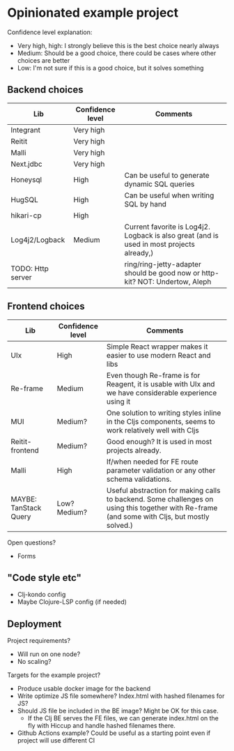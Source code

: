 # Opinionated example project

Confidence level explanation:
- Very high, high: I strongly believe this is the best choice nearly always
- Medium: Should be a good choice, there could be cases where other choices are better
- Low: I'm not sure if this is a good choice, but it solves something

## Backend choices

| Lib | Confidence level | Comments |
|---|---|---|
| Integrant | Very high | |
| Reitit | Very high | |
| Malli | Very high | |
| Next.jdbc | Very high | |
| Honeysql | High | Can be useful to generate dynamic SQL queries |
| HugSQL | High | Can be useful when writing SQL by hand |
| hikari-cp | High | |
| Log4j2/Logback | Medium | Current favorite is Log4j2. Logback is also great (and is used in most projects already,) |
| TODO: Http server | | ring/ring-jetty-adapter should be good now or http-kit? NOT: Undertow, Aleph |

## Frontend choices

| Lib | Confidence level | Comments |
|---|---|---|
| UIx | High | Simple React wrapper makes it easier to use modern React and libs |
| Re-frame | Medium | Even though Re-frame is for Reagent, it is usable with UIx and we have considerable experience using it |
| MUI | Medium? | One solution to writing styles inline in the Cljs components, seems to work relatively well with Cljs |
| Reitit-frontend | Medium? | Good enough? It is used in most projects already. |
| Malli | High | If/when needed for FE route parameter validation or any other schema validations. |
| MAYBE: TanStack Query | Low? Medium? | Useful abstraction for making calls to backend. Some challenges on using this together with Re-frame (and some with Cljs, but mostly solved.) |

Open questions?
- Forms

## "Code style etc"

- Clj-kondo config
- Maybe Clojure-LSP config (if needed)

## Deployment

Project requirements?
- Will run on one node?
- No scaling?

Targets for the example project?
- Produce usable docker image for the backend
- Write optimize JS file somewhere? Index.html with hashed filenames for JS?
- Should JS file be included in the BE image? Might be OK for this case.
  - If the Clj BE serves the FE files, we can generate index.html on the fly with Hiccup and handle hashed filenames there.
- Github Actions example? Could be useful as a starting point even if project will use different CI
